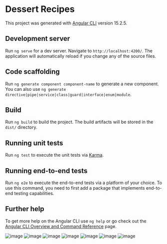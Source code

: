 # Dessert Recipes

This project was generated with [Angular CLI](https://github.com/angular/angular-cli) version 15.2.5.

## Development server

Run `ng serve` for a dev server. Navigate to `http://localhost:4200/`. The application will automatically reload if you change any of the source files.

## Code scaffolding

Run `ng generate component component-name` to generate a new component. You can also use `ng generate directive|pipe|service|class|guard|interface|enum|module`.

## Build

Run `ng build` to build the project. The build artifacts will be stored in the `dist/` directory.

## Running unit tests

Run `ng test` to execute the unit tests via [Karma](https://karma-runner.github.io).

## Running end-to-end tests

Run `ng e2e` to execute the end-to-end tests via a platform of your choice. To use this command, you need to first add a package that implements end-to-end testing capabilities.

## Further help

To get more help on the Angular CLI use `ng help` or go check out the [Angular CLI Overview and Command Reference](https://angular.io/cli) page.

![image](https://github.com/annelorecomnoiu/Dessert-Recipes/assets/94176638/0b95ffbf-7140-4f28-b54b-2aa38615257e)
![image](https://github.com/annelorecomnoiu/Dessert-Recipes/assets/94176638/68dff5ec-6a14-413c-b3bc-25cf020b2cfc)
![image](https://github.com/annelorecomnoiu/Dessert-Recipes/assets/94176638/dbd341fd-e146-4096-95a0-54e2cd028fd5)
![image](https://github.com/annelorecomnoiu/Dessert-Recipes/assets/94176638/02ab404e-b5ae-476a-886b-cf7989d1d3bc)
![image](https://github.com/annelorecomnoiu/Dessert-Recipes/assets/94176638/7b3520f1-118f-4463-95ab-4e410f0c009f)
![image](https://github.com/annelorecomnoiu/Dessert-Recipes/assets/94176638/37dbb4ee-8f5f-4d69-8e28-ecd14d72f62c)
![image](https://github.com/annelorecomnoiu/Dessert-Recipes/assets/94176638/c5b460d7-a59d-4eb8-8ea3-8451b096f822)


